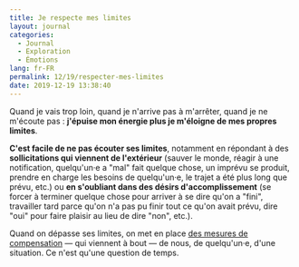 ```yaml
---
title: Je respecte mes limites
layout: journal
categories:
  - Journal
  - Exploration
  - Émotions
lang: fr-FR
permalink: 12/19/respecter-mes-limites
date: 2019-12-19 13:38:40
---
```


Quand je vais trop loin, quand je n'arrive pas à m'arrêter, quand je ne m'écoute pas : **j'épuise mon énergie plus je m'éloigne de mes propres limites**.

**C'est facile de ne pas écouter ses limites**, notamment en répondant à des **sollicitations qui viennent de l'extérieur** (sauver le monde, réagir à une notification, quelqu'un·e a "mal" fait quelque chose, un imprévu se produit, prendre en charge les besoins de quelqu'un·e, le trajet a été plus long que prévu, etc.) ou **en s'oubliant dans des désirs d'accomplissement** (se forcer à terminer quelque chose pour arriver à se dire qu'on a "fini", travailler tard parce qu'on n'a pas pu finir tout ce qu'on avait prévu, dire "oui" pour faire plaisir au lieu de dire "non", etc.).

Quand on dépasse ses limites, on met en place [des mesures de compensation](/2019/12/19/mesures-de-compensation/) — qui viennent à bout — de nous, de quelqu'un·e, d'une situation. Ce n'est qu'une question de temps.
